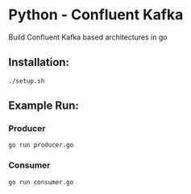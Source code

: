 # Python - Confluent Kafka

Build Confluent Kafka based architectures in go

## Installation:

```
./setup.sh
```

## Example Run:

### Producer

```
go run producer.go
```

### Consumer

```
go run consumer.go
```
